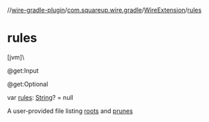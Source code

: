 //[wire-gradle-plugin](../../../index.md)/[com.squareup.wire.gradle](../index.md)/[WireExtension](index.md)/[rules](rules.md)

# rules

[jvm]\

@get:Input

@get:Optional

var [rules](rules.md): [String](https://kotlinlang.org/api/latest/jvm/stdlib/kotlin/-string/index.html)? = null

A user-provided file listing [roots](roots.md) and [prunes](prunes.md)

